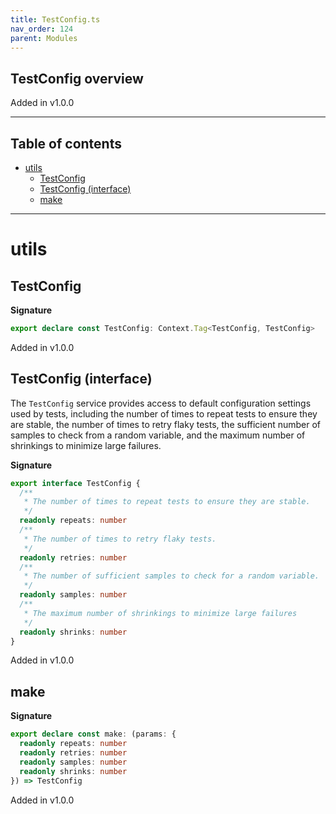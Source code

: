 ```yaml
---
title: TestConfig.ts
nav_order: 124
parent: Modules
---
```


## TestConfig overview

Added in v1.0.0

---

<h2 class="text-delta">Table of contents</h2>

- [utils](#utils)
  - [TestConfig](#testconfig)
  - [TestConfig (interface)](#testconfig-interface)
  - [make](#make)

---

# utils

## TestConfig

**Signature**

```ts
export declare const TestConfig: Context.Tag<TestConfig, TestConfig>
```

Added in v1.0.0

## TestConfig (interface)

The `TestConfig` service provides access to default configuration settings
used by tests, including the number of times to repeat tests to ensure
they are stable, the number of times to retry flaky tests, the sufficient
number of samples to check from a random variable, and the maximum number of
shrinkings to minimize large failures.

**Signature**

```ts
export interface TestConfig {
  /**
   * The number of times to repeat tests to ensure they are stable.
   */
  readonly repeats: number
  /**
   * The number of times to retry flaky tests.
   */
  readonly retries: number
  /**
   * The number of sufficient samples to check for a random variable.
   */
  readonly samples: number
  /**
   * The maximum number of shrinkings to minimize large failures
   */
  readonly shrinks: number
}
```

Added in v1.0.0

## make

**Signature**

```ts
export declare const make: (params: {
  readonly repeats: number
  readonly retries: number
  readonly samples: number
  readonly shrinks: number
}) => TestConfig
```

Added in v1.0.0
